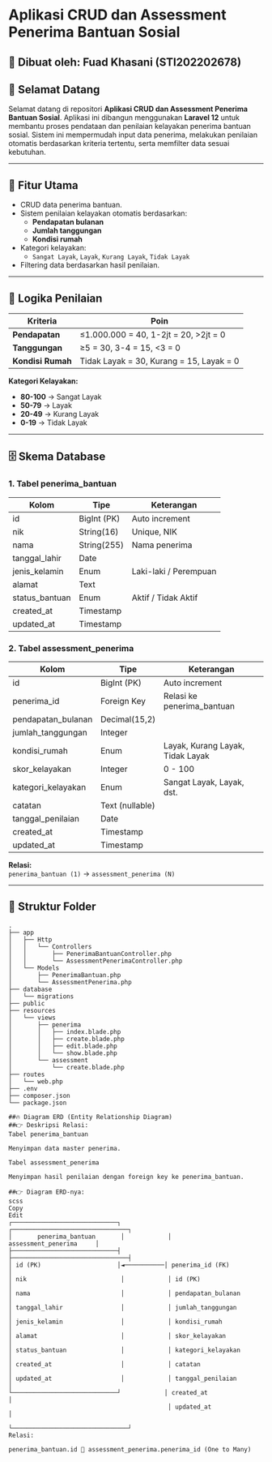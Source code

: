 # Aplikasi CRUD dan Assessment Penerima Bantuan Sosial

## 📌 Dibuat oleh: Fuad Khasani (STI202202678)

## 👋 Selamat Datang

Selamat datang di repositori **Aplikasi CRUD dan Assessment Penerima Bantuan Sosial**. Aplikasi ini dibangun menggunakan **Laravel 12** untuk membantu proses pendataan dan penilaian kelayakan penerima bantuan sosial. Sistem ini mempermudah input data penerima, melakukan penilaian otomatis berdasarkan kriteria tertentu, serta memfilter data sesuai kebutuhan.

---

## 🚀 Fitur Utama

- CRUD data penerima bantuan.
- Sistem penilaian kelayakan otomatis berdasarkan:
  - **Pendapatan bulanan**
  - **Jumlah tanggungan**
  - **Kondisi rumah**
- Kategori kelayakan: 
  - `Sangat Layak`, `Layak`, `Kurang Layak`, `Tidak Layak`
- Filtering data berdasarkan hasil penilaian.

---

## 🔢 Logika Penilaian

| **Kriteria**         | **Poin**                              |
|----------------------|---------------------------------------|
| **Pendapatan**       | ≤1.000.000 = 40, 1-2jt = 20, >2jt = 0 |
| **Tanggungan**       | ≥5 = 30, 3-4 = 15, <3 = 0             |
| **Kondisi Rumah**    | Tidak Layak = 30, Kurang = 15, Layak = 0 |

**Kategori Kelayakan:**
- **80-100** → Sangat Layak
- **50-79** → Layak
- **20-49** → Kurang Layak
- **0-19**  → Tidak Layak

---

## 🗄️ Skema Database

### 1. **Tabel penerima_bantuan**
| Kolom           | Tipe           | Keterangan                |
|-----------------|-----------------|---------------------------|
| id              | BigInt (PK)     | Auto increment            |
| nik             | String(16)      | Unique, NIK               |
| nama            | String(255)     | Nama penerima             |
| tanggal_lahir   | Date            |                           |
| jenis_kelamin   | Enum            | Laki-laki / Perempuan     |
| alamat          | Text            |                           |
| status_bantuan  | Enum            | Aktif / Tidak Aktif       |
| created_at      | Timestamp       |                           |
| updated_at      | Timestamp       |                           |

### 2. **Tabel assessment_penerima**
| Kolom               | Tipe             | Keterangan                    |
|---------------------|------------------|-------------------------------|
| id                  | BigInt (PK)      | Auto increment                |
| penerima_id         | Foreign Key      | Relasi ke penerima_bantuan    |
| pendapatan_bulanan  | Decimal(15,2)    |                               |
| jumlah_tanggungan   | Integer          |                               |
| kondisi_rumah       | Enum             | Layak, Kurang Layak, Tidak Layak |
| skor_kelayakan      | Integer          | 0 - 100                       |
| kategori_kelayakan  | Enum             | Sangat Layak, Layak, dst.     |
| catatan             | Text (nullable)  |                               |
| tanggal_penilaian   | Date             |                               |
| created_at          | Timestamp        |                               |
| updated_at          | Timestamp        |                               |

**Relasi:**  
`penerima_bantuan (1)` → `assessment_penerima (N)`

---

## 📁 Struktur Folder

```plaintext
.
├── app
│   ├── Http
│   │   └── Controllers
│   │       ├── PenerimaBantuanController.php
│   │       └── AssessmentPenerimaController.php
│   └── Models
│       ├── PenerimaBantuan.php
│       └── AssessmentPenerima.php
├── database
│   └── migrations
├── public
├── resources
│   └── views
│       ├── penerima
│       │   ├── index.blade.php
│       │   ├── create.blade.php
│       │   ├── edit.blade.php
│       │   └── show.blade.php
│       └── assessment
│           └── create.blade.php
├── routes
│   └── web.php
├── .env
├── composer.json
└── package.json

##🔥 Diagram ERD (Entity Relationship Diagram)
##👉 Deskripsi Relasi:
Tabel penerima_bantuan

Menyimpan data master penerima.

Tabel assessment_penerima

Menyimpan hasil penilaian dengan foreign key ke penerima_bantuan.

##👉 Diagram ERD-nya:
scss
Copy
Edit
┌─────────────────────────────┐            ┌────────────────────────────────┐
│       penerima_bantuan       │            │        assessment_penerima     │
├─────────────────────────────┤            ├────────────────────────────────┤
│ id (PK)                     │◄───────────│ penerima_id (FK)               │
│ nik                          │            │ id (PK)                        │
│ nama                         │            │ pendapatan_bulanan             │
│ tanggal_lahir                │            │ jumlah_tanggungan              │
│ jenis_kelamin                │            │ kondisi_rumah                  │
│ alamat                       │            │ skor_kelayakan                 │
│ status_bantuan               │            │ kategori_kelayakan             │
│ created_at                   │            │ catatan                        │
│ updated_at                   │            │ tanggal_penilaian              │
└─────────────────────────────┘            │ created_at                     │
                                            │ updated_at                     │
                                            └────────────────────────────────┘
Relasi:

penerima_bantuan.id 🔗 assessment_penerima.penerima_id (One to Many)
